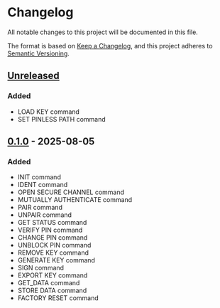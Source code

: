# Changelog

All notable changes to this project will be documented in this file.

The format is based on [Keep a Changelog](https://keepachangelog.com/en/1.1.0/),
and this project adheres to [Semantic Versioning](https://semver.org/spec/v2.0.0.html).

## [Unreleased]

### Added

- LOAD KEY command
- SET PINLESS PATH command

## [0.1.0] - 2025-08-05

### Added

- INIT command
- IDENT command
- OPEN SECURE CHANNEL command
- MUTUALLY AUTHENTICATE command
- PAIR command
- UNPAIR command
- GET STATUS command
- VERIFY PIN command
- CHANGE PIN command
- UNBLOCK PIN command
- REMOVE KEY command
- GENERATE KEY command
- SIGN command
- EXPORT KEY command
- GET_DATA command
- STORE DATA command
- FACTORY RESET command


[unreleased]: https://github.com/olivierlacan/keep-a-changelog/compare/v0.1.0...HEAD
[0.1.0]: https://github.com/mmlado/keycard-py/releases/tag/v0.1.0